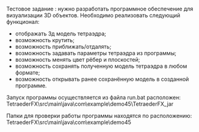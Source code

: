 Тестовое задание : нужно разработать программное обеспечение для визуализации 3D объектов. Необходимо реализовать следующий функционал:
-	отображать 3д модель тетраэдра;
-	возможность крутить;
-	возможность приближать/отдалять;
-	возможность задавать параметры тетраэдра из программы;
-	возможность менять цвет рёбер и плоскостей;
-	возможность сохранять полученную модель тетраэдра в любом формате;
-	возможность открывать ранее сохранённую модель в созданной программе.

Запуск программы осуществляется из файла run.bat расположен: 
TetraederFX\src\main\java\com\example\demo45\TetraederFX_jar 

Папки для проверки работы программы находятся по расположению: 
TetraederFX\src\main\java\com\example\demo45
